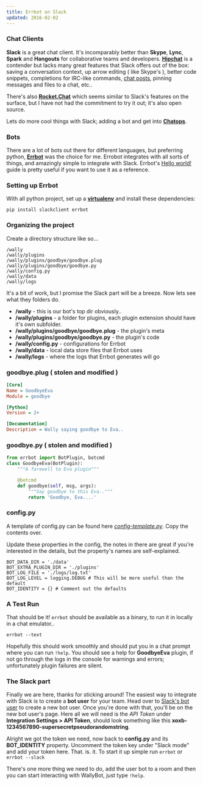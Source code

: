 ```yaml
---
title: Errbot on Slack
updated: 2016-02-02
---
```


### Chat Clients
**Slack** is a great chat client. 
It's incomparably better than **Skype**, **Lync**, **Spark** and **Hangouts**
for collaborative teams and developers. 
**[Hipchat](https://www.hipchat.com)** is a contender 
but lacks many great features that 
Slack offers out of the box: saving a conversation context, 
up arrow editing ( like Skype's ), better code snippets, 
completions for IRC-like commands,
 [chat posts](http://slackhq.com/post/130081834025/refreshing-posts-20), 
 pinning messages and files to a chat, etc..

There's also **[Rocket.Chat](https://demo.rocket.chat/home)**
which seems similar to Slack's features on the surface, 
but I have not had the commitment to try it out; it's also open source.

Lets do more cool things with Slack; 
adding a bot and get into **[Chatops](https://www.pagerduty.com/what-is-chatops)**.

### Bots
There are a lot of bots out there for different languages, 
but preferring python, **[Errbot](http://errbot.io/)** was the choice for me.
Errobot integrates with all sorts of things, 
and amazingly simple to integrate with Slack. 
Errbot's [Hello world!](http://errbot.io/user_guide/plugin_development/basics.html) guide is pretty 
useful if you want to use it as a reference. 

### Setting up Errbot
With all python project, set up a **[virtualenv](https://virtualenv.readthedocs.org/en/latest/)** and install these dependencies:

`pip install slackclient errbot`


### Organizing the project
Create a directory structure like so...

```
/wally
/wally/plugins
/wally/plugins/goodbye/goodbye.plug
/wally/plugins/goodbye/goodbye.py
/wally/config.py
/wally/data
/wally/logs
```

It's a bit of work, but I promise the Slack part will be a breeze. 
Now lets see what they folders do.

- **/wally** - this is our bot's top dir obviously..
- **/wally/plugins** - a folder for plugins, each plugin extension should have it's own subfolder.
- **/wally/plugins/goodbye/goodbye.plug** - the plugin's meta
- **/wally/plugins/goodbye/goodbye.py** - the plugin's code
- **/wally/config.py** - configurations for Errbot
- **/wally/data** - local data store files that Errbot uses
- **/wally/logs** - where the logs that Errbot generates will go

### goodbye.plug ( stolen and modified )

```ini 
[Core]
Name = GoodbyeEva
Module = goodbye

[Python]
Version = 2+

[Documentation]
Description = Wally saying goodbye to Eva..
```

### goodbye.py ( stolen and modified )
```python
from errbot import BotPlugin, botcmd
class GoodbyeEva(BotPlugin):
    """A farewell to Eva plugin"""

    @botcmd
    def goodbye(self, msg, args):
        """Say goodbye to this Eva.."""
        return 'Goodbye, Eva....'
```

### config.py
A template of config.py 
can be found here *[config-template.py](https://github.com/errbotio/errbot/blob/master/errbot/config-template.py)*. 
Copy the contents over.

Update these properties in the config, 
the notes in there are great 
if you're interested in the details, 
but the property's names are self-explained.

```
BOT_DATA_DIR = './data'
BOT_EXTRA_PLUGIN_DIR = './plugins'
BOT_LOG_FILE = './logs/log.txt'
BOT_LOG_LEVEL = logging.DEBUG # This will be more useful than the default
BOT_IDENTITY = {} # Comment out the defaults
```

### A Test Run
That should be it! `errbot` should be available as a binary, 
to run it in locally in a chat emulator..

`errbot --text`

Hopefully this should work smoothly 
and should put you in a chat prompt 
where you can run `!help`. 
You should see a help for __GoodbyeEva__ plugin, 
if not go through the logs in the console for warnings and errors; 
unfortunately plugin failures are silent.

### The Slack part
Finally we are here, thanks for sticking around! 
The easiest way to integrate with Slack is to create a **bot user** 
for your team. 
Head over to [Slack's bot user](https://api.slack.com/bot-users) to create a new bot user. 
Once you're done with that, you'll be on the new bot user's page. 
Here all we will need is the _API Token_ under **Integration Settings > API Token**, 
should look something like this **xoxb-1234567890-supersecretpseudorandomstring**.

Alright we got the token we need, 
now back to **config.py** and its **BOT_IDENTITY** property. 
Uncomment the token key under "Slack mode" and add your token here. 
That. is. it. To start it up simple run `errbot` or `errbot --slack`

There's one more thing we need to do, 
add the user bot to a room 
and then you can start interacting with WallyBot, just type `!help`.










